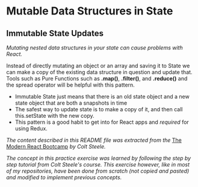 # Mutable Data Structures in State

## Immutable State Updates

_Mutating nested data structures in your state can cause problems with React._

Instead of directly mutating an object or an array and saving it to State we can make a copy of the existing data structure in question and update that. Tools such as Pure Functions such as **.map()**, **.filter()**, and **.reduce()** and the spread operator will be helpful with this pattern.

- Immutable State just means that there is an old state object and a new state object that are both a snapshots in time
- The safest way to update state is to make a copy of it, and then call this.setState with the new copy.
- This pattern is a good habit to get into for React apps and _required_ for using Redux.

_The content described in this README file was extracted from the_ [The Modern React Bootcamp](https://www.udemy.com/course/modern-react-bootcamp/) _by Colt Steele._

_The concept in this practice exercise was learned by following the step by step tutorial from Colt Steele's course. This exercise however, like in most of my repositories, have been done from scratch (not copied and pasted) and modified to implement previous concepts._
